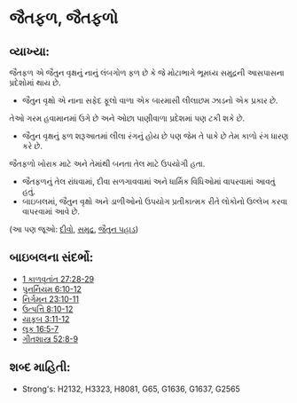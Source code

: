 # જૈતફળ, જૈતફળો 

## વ્યાખ્યા: 

જૈતફળ એ જૈતુન વૃક્ષનું નાનું લંબગોળ ફળ છે કે જે મોટાભાગે ભૂમધ્ય સમુદ્રની આસપાસના પ્રદેશોમાં થાય છે.

* જૈતુન વૃક્ષો એ નાના સફેદ ફૂલો વાળા એક બારમાસી લીલાછમ ઝાડનો એક પ્રકાર છે.

તેઓ ગરમ હવામાનમાં ઉગે છે અને ઓછા પાણીવાળા પ્રદેશમાં પણ ટકી શકે છે.

* જૈતુન વૃક્ષનું ફળ શરૂઆતમાં લીલા રંગનું હોય છે પણ જેમ તે પાકે છે તેમ કાળો રંગ ધારણ કરે છે.

જૈતફળો ખોરાક માટે અને તેમાંથી બનતા તેલ માટે ઉપયોગી હતા.

* જૈતફળનું તેલ રાંધવામાં, દીવા સળગાવવામાં અને ધાર્મિક વિધિઓમાં વાપરવામાં આવતું હતું.
* બાઇબલમાં, જૈતુન વૃક્ષો અને ડાળીઓનો ઉપયોગ પ્રતીકાત્મક રીતે લોકોનો ઉલ્લેખ કરવા વાપરવામાં આવે છે.

(આ પણ જૂઓ: [દીવો](../other/lamp.md), [સમુદ્ર](../names/mediterranean.md), [જૈતુન પહાડ](../names/mountofolives.md))

## બાઇબલના સંદર્ભો: 

* [1 કાળવૃતાંત 27:28-29](rc://gu/tn/help/1ch/27/28)
* [પુનર્નિયમ 6:10-12](rc://gu/tn/help/deu/06/10)
* [નિર્ગમન 23:10-11](rc://gu/tn/help/exo/23/10)
* [ઉત્પત્તિ 8:10-12](rc://gu/tn/help/gen/08/10)
* [યાકૂબ 3:11-12](rc://gu/tn/help/jas/03/11)
* [લૂક 16:5-7](rc://gu/tn/help/luk/16/05)
* [ગીતશાસ્ત્ર 52:8-9](rc://gu/tn/help/psa/052/008)

## શબ્દ માહિતી: 

* Strong's: H2132, H3323, H8081, G65, G1636, G1637, G2565
